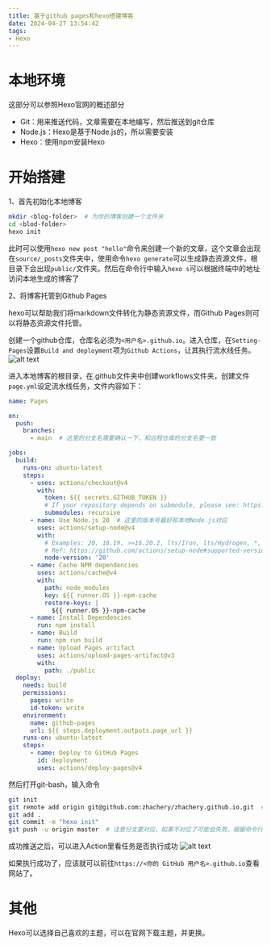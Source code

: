```yaml
---
title: 基于github pages和hexo搭建博客
date: 2024-04-27 13:54:42
tags: 
- Hexo
---
```


# 本地环境
这部分可以参照Hexo官网的概述部分
- Git：用来推送代码，文章需要在本地编写，然后推送到git仓库
- Node.js：Hexo是基于Node.js的，所以需要安装
- Hexo：使用npm安装Hexo

# 开始搭建
1、首先初始化本地博客

```bash
mkdir <blog-folder>  # 为你的博客创建一个文件夹
cd <blod-folder>
hexo init
```

此时可以使用`hexo new post "hello"`命令来创建一个新的文章，这个文章会出现在`source/_posts`文件夹中，使用命令`hexo generate`可以生成静态资源文件，根目录下会出现`public/`文件夹。然后在命令行中输入`hexo s`可以根据终端中的地址访问本地生成的博客了

2、将博客托管到Github Pages
    
hexo可以帮助我们将markdown文件转化为静态资源文件，而Github Pages则可以将静态资源文件托管。

创建一个github仓库，仓库名必须为`<用户名>.github.io`。进入仓库，在`Setting-Pages`设置`Build and deployment`项为`Github Actions`，让其执行流水线任务。
![alt text](202404270.png)

进入本地博客的根目录，在.github文件夹中创建workflows文件夹，创建文件`page.yml`设定流水线任务，文件内容如下：
```yml
name: Pages

on:
  push:
    branches:
      - main  # 这里的分支名需要确认一下，和远程仓库的分支名要一致

jobs:
  build:
    runs-on: ubuntu-latest
    steps:
      - uses: actions/checkout@v4
        with:
          token: ${{ secrets.GITHUB_TOKEN }}
          # If your repository depends on submodule, please see: https://github.com/actions/checkout
          submodules: recursive
      - name: Use Node.js 20  # 这里的版本号最好和本地Node.js对应
        uses: actions/setup-node@v4
        with:
          # Examples: 20, 18.19, >=16.20.2, lts/Iron, lts/Hydrogen, *, latest, current, node
          # Ref: https://github.com/actions/setup-node#supported-version-syntax
          node-version: '20'
      - name: Cache NPM dependencies
        uses: actions/cache@v4
        with:
          path: node_modules
          key: ${{ runner.OS }}-npm-cache
          restore-keys: |
            ${{ runner.OS }}-npm-cache
      - name: Install Dependencies
        run: npm install
      - name: Build
        run: npm run build
      - name: Upload Pages artifact
        uses: actions/upload-pages-artifact@v3
        with:
          path: ./public
  deploy:
    needs: build
    permissions:
      pages: write
      id-token: write
    environment:
      name: github-pages
      url: ${{ steps.deployment.outputs.page_url }}
    runs-on: ubuntu-latest
    steps:
      - name: Deploy to GitHub Pages
        id: deployment
        uses: actions/deploy-pages@v4
```

然后打开git-bash，输入命令
```bash
git init
git remote add origin git@github.com:zhachery/zhachery.github.io.git  # 更换为你的仓库地址
git add .
git commit -m "hexo init"
git push -u origin master  # 注意分支要对应，如果不对应了可能会失败，根据命令行的提时来改正
```
成功推送之后，可以进入Action里看任务是否执行成功
![alt text](2024042702.png)

如果执行成功了，应该就可以前往`https://<你的 GitHub 用户名>.github.io`查看网站了。

# 其他
Hexo可以选择自己喜欢的主题，可以在官网下载主题，并更换。
